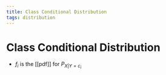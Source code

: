 ```yaml
---
title: Class Conditional Distribution
tags: distribution
---
```


# Class Conditional Distribution
- $f_{i}$ is the [[pdf]] for $P_{X|Y=c_{i}}$
















































































